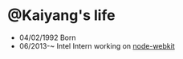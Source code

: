 @Kaiyang's life
===============

- 04/02/1992 Born
- 06/2013-~ Intel Intern working on [node-webkit](https://github.com/rogerwang/node-webkit)
